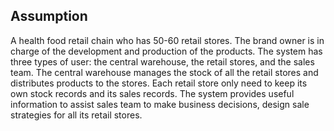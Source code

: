 ## Assumption

A health food retail chain who has 50-60 retail stores. The brand owner is in charge of the development and production of the products. The system has three types of user: the central warehouse, the retail stores, and the sales team. The central warehouse manages the stock of all the retail stores and distributes products to the stores. Each retail store only need to keep its own stock records and its sales records. The system provides useful information to assist sales team to make business decisions, design sale strategies for all its retail stores.
